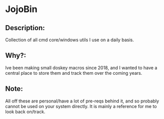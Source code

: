 # JojoBin 

## Description:
Collection of all cmd core/windows utils I use on a daily basis. 

## Why?:
Ive been making small doskey macros since 2018, and I wanted to have a central place to store them and track them over the coming years. 

## Note:
All off these are personal/have a lot of pre-reqs behind it, and so probably cannot be used on your system directly. It is mainly a reference for me to look back on/track.